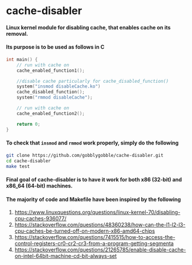 # cache-disabler

#### Linux kernel module for disabling cache, that enables cache on its removal.
#### Its purpose is to be used as follows in C
```c
int main() {
    // run with cache on
    cache_enabled_function1();

    //disable cache particularly for cache_disabled_function()
    system("insmod disableCache.ko")
    cache_disabled_function();
    system("rmmod disableCache");

    // run with cache on
    cache_enabled_function2();

    return 0;
}
```

#### To check that `insmod` and `rmmod` work properly, simply do the following
```bash
git clone https://github.com/gobblygobble/cache-disabler.git
cd cache-disabler
make test
```

#### Final goal of cache-disabler is to have it work for both x86 (32-bit) and x86_64 (64-bit) machines.
#### The majority of code and Makefile have been inspired by the following
1. https://www.linuxquestions.org/questions/linux-kernel-70/disabling-cpu-caches-936077/
2. https://stackoverflow.com/questions/48360238/how-can-the-l1-l2-l3-cpu-caches-be-turned-off-on-modern-x86-amd64-chips
3. https://stackoverflow.com/questions/7415515/how-to-access-the-control-registers-cr0-cr2-cr3-from-a-program-getting-segmenta
4. https://stackoverflow.com/questions/21265785/enable-disable-cache-on-intel-64bit-machine-cd-bit-always-set
